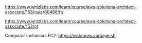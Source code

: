 
https://www.whizlabs.com/learn/course/aws-solutions-architect-associate/153/quiz/60468/ft/

https://www.whizlabs.com/learn/course/aws-solutions-architect-associate/153/pt

Comparar instancias EC2: https://instances.vantage.sh